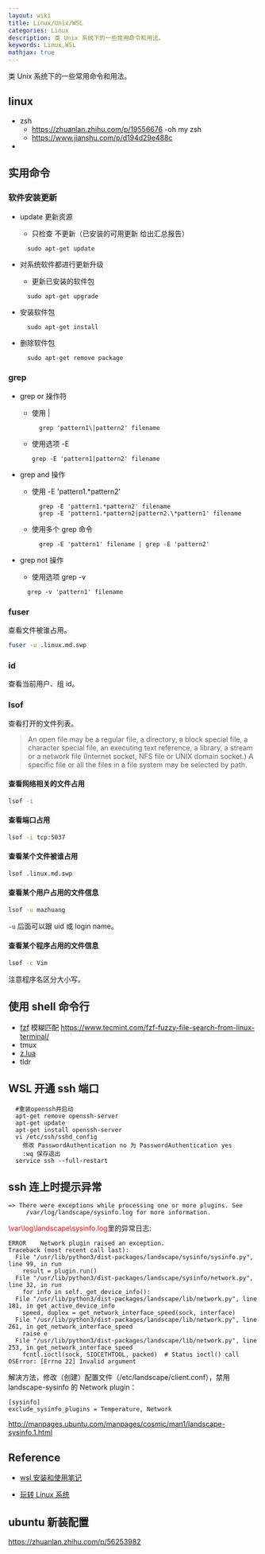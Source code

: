 ```yaml
---
layout: wiki
title: Linux/Unix/WSL
categories: Linux
description: 类 Unix 系统下的一些常用命令和用法。
keywords: Linux,WSL
mathjax: true
---
```


类 Unix 系统下的一些常用命令和用法。

## linux 
- zsh
  - https://zhuanlan.zhihu.com/p/19556676
-oh my zsh  
  - https://www.jianshu.com/p/d194d29e488c
- 
## 实用命令

### 软件安装更新

- update 更新资源

  - 只检查 不更新（已安装的可用更新 给出汇总报告）

  ```{}
    sudo apt-get update
  ```

- 对系统软件都进行更新升级

  - 更新已安装的软件包

  ```{}
    sudo apt-get upgrade
  ```

- 安装软件包

  ```{}
    sudo apt-get install
  ```

- 删除软件包

  ```{}
    sudo apt-get remove package
  ```

### grep

- grep or 操作符

  - 使用 \|

    ```{bash}
      grep 'pattern1\|pattern2' filename
    ```

  - 使用选项 -E

    ```{bash}
    grep -E 'pattern1|pattern2' filename
    ```

- grep and 操作

  - 使用 -E 'pattern1.\*pattern2'

    ```{bash}
      grep -E 'pattern1.*pattern2' filename
      grep -E 'pattern1.*pattern2|pattern2.\*pattern1' filename
    ```

  - 使用多个 grep 命令

    ```{bash}
      grep -E 'pattern1' filename | grep -E 'pattern2'
    ```

- grep not 操作

  - 使用选项 grep -v

  ```{bash}
    grep -v 'pattern1' filename
  ```

### fuser

查看文件被谁占用。

```sh
fuser -u .linux.md.swp
```

### id

查看当前用户、组 id。

### lsof

查看打开的文件列表。

> An open file may be a regular file, a directory, a block special file, a character special file, an executing text reference, a library, a stream or a network file (Internet socket, NFS file or UNIX domain socket.) A specific file or all the files in a file system may be selected by path.

#### 查看网络相关的文件占用

```sh
lsof -i
```

#### 查看端口占用

```sh
lsof -i tcp:5037
```

#### 查看某个文件被谁占用

```sh
lsof .linux.md.swp
```

#### 查看某个用户占用的文件信息

```sh
lsof -u mazhuang
```

`-u` 后面可以跟 uid 或 login name。

#### 查看某个程序占用的文件信息

```sh
lsof -c Vim
```

注意程序名区分大小写。

## 使用 shell 命令行

- [fzf][1] 模糊匹配
  https://www.tecmint.com/fzf-fuzzy-file-search-from-linux-terminal/
- tmux
- [z.lua](https://www.jianshu.com/p/a56766f2b80e)
- tldr

## WSL 开通 ssh 端口

```{bash}
  #重装openssh并启动
  apt-get remove openssh-server
  apt-get update
  apt-get install openssh-server
  vi /etc/ssh/sshd_config
    修改 PasswordAuthentication no 为 PasswordAuthentication yes
    :wq 保存退出
  service ssh --full-restart
```

## ssh 连上时提示异常

```{}
=> There were exceptions while processing one or more plugins. See
     /var/log/landscape/sysinfo.log for more information.
```

[^_^]: # (<font color='red'>\var\log\landscape\sysinfolog</font>里的异常日志:)

<span style="color:red;">\var\log\landscape\sysinfo.log</span>里的异常日志:

[^-^]: 注释部分,别人看不到$\color{red}{\var\log\landscape\sysinfo.log}$里的异常日志:

```{}
ERROR    Network plugin raised an exception.
Traceback (most recent call last):
  File "/usr/lib/python3/dist-packages/landscape/sysinfo/sysinfo.py", line 99, in run
    result = plugin.run()
  File "/usr/lib/python3/dist-packages/landscape/sysinfo/network.py", line 32, in run
    for info in self._get_device_info():
  File "/usr/lib/python3/dist-packages/landscape/lib/network.py", line 181, in get_active_device_info
    speed, duplex = get_network_interface_speed(sock, interface)
  File "/usr/lib/python3/dist-packages/landscape/lib/network.py", line 261, in get_network_interface_speed
    raise e
  File "/usr/lib/python3/dist-packages/landscape/lib/network.py", line 253, in get_network_interface_speed
    fcntl.ioctl(sock, SIOCETHTOOL, packed)  # Status ioctl() call
OSError: [Errno 22] Invalid argument
```

解决方法，修改（创建）配置文件（/etc/landscape/client.conf），禁用 landscape-sysinfo 的 Network plugin：

```{}
[sysinfo]
exclude_sysinfo_plugins = Temperature, Network
```

<http://manpages.ubuntu.com/manpages/cosmic/man1/landscape-sysinfo.1.html>

## Reference

- [wsl 安装和使用笔记](https://low.bi/p/Pd19w2jwRO0)

- [玩转 Linux 系统](https://github.com/HuangHenry/Python-100-Days/blob/master/Day31-35/31-35.%E7%8E%A9%E8%BD%ACLinux%E6%93%8D%E4%BD%9C%E7%B3%BB%E7%BB%9F.md)

[1]: https://www.tecmint.com/fzf-fuzzy-file-search-from-linux-terminal/

## ubuntu 新装配置
https://zhuanlan.zhihu.com/p/56253982